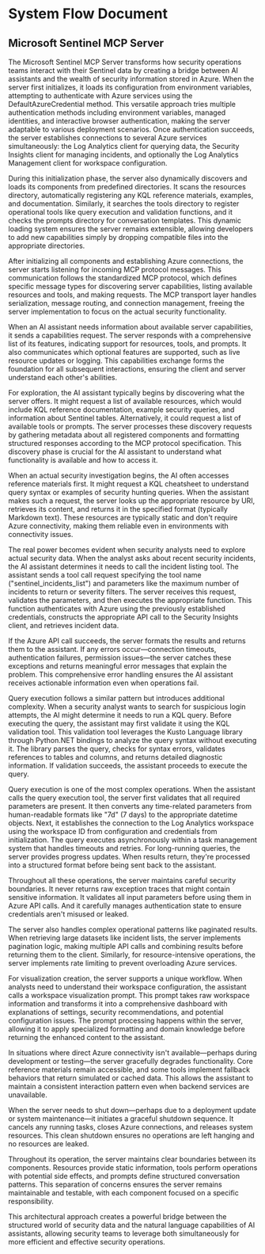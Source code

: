 # System Flow Document
## Microsoft Sentinel MCP Server

The Microsoft Sentinel MCP Server transforms how security operations teams interact with their Sentinel data by creating a bridge between AI assistants and the wealth of security information stored in Azure. When the server first initializes, it loads its configuration from environment variables, attempting to authenticate with Azure services using the DefaultAzureCredential method. This versatile approach tries multiple authentication methods including environment variables, managed identities, and interactive browser authentication, making the server adaptable to various deployment scenarios. Once authentication succeeds, the server establishes connections to several Azure services simultaneously: the Log Analytics client for querying data, the Security Insights client for managing incidents, and optionally the Log Analytics Management client for workspace configuration.

During this initialization phase, the server also dynamically discovers and loads its components from predefined directories. It scans the resources directory, automatically registering any KQL reference materials, examples, and documentation. Similarly, it searches the tools directory to register operational tools like query execution and validation functions, and it checks the prompts directory for conversation templates. This dynamic loading system ensures the server remains extensible, allowing developers to add new capabilities simply by dropping compatible files into the appropriate directories.

After initializing all components and establishing Azure connections, the server starts listening for incoming MCP protocol messages. This communication follows the standardized MCP protocol, which defines specific message types for discovering server capabilities, listing available resources and tools, and making requests. The MCP transport layer handles serialization, message routing, and connection management, freeing the server implementation to focus on the actual security functionality.

When an AI assistant needs information about available server capabilities, it sends a capabilities request. The server responds with a comprehensive list of its features, indicating support for resources, tools, and prompts. It also communicates which optional features are supported, such as live resource updates or logging. This capabilities exchange forms the foundation for all subsequent interactions, ensuring the client and server understand each other's abilities.

For exploration, the AI assistant typically begins by discovering what the server offers. It might request a list of available resources, which would include KQL reference documentation, example security queries, and information about Sentinel tables. Alternatively, it could request a list of available tools or prompts. The server processes these discovery requests by gathering metadata about all registered components and formatting structured responses according to the MCP protocol specification. This discovery phase is crucial for the AI assistant to understand what functionality is available and how to access it.

When an actual security investigation begins, the AI often accesses reference materials first. It might request a KQL cheatsheet to understand query syntax or examples of security hunting queries. When the assistant makes such a request, the server looks up the appropriate resource by URI, retrieves its content, and returns it in the specified format (typically Markdown text). These resources are typically static and don't require Azure connectivity, making them reliable even in environments with connectivity issues.

The real power becomes evident when security analysts need to explore actual security data. When the analyst asks about recent security incidents, the AI assistant determines it needs to call the incident listing tool. The assistant sends a tool call request specifying the tool name ("sentinel_incidents_list") and parameters like the maximum number of incidents to return or severity filters. The server receives this request, validates the parameters, and then executes the appropriate function. This function authenticates with Azure using the previously established credentials, constructs the appropriate API call to the Security Insights client, and retrieves incident data. 

If the Azure API call succeeds, the server formats the results and returns them to the assistant. If any errors occur—connection timeouts, authentication failures, permission issues—the server catches these exceptions and returns meaningful error messages that explain the problem. This comprehensive error handling ensures the AI assistant receives actionable information even when operations fail.

Query execution follows a similar pattern but introduces additional complexity. When a security analyst wants to search for suspicious login attempts, the AI might determine it needs to run a KQL query. Before executing the query, the assistant may first validate it using the KQL validation tool. This validation tool leverages the Kusto Language library through Python.NET bindings to analyze the query syntax without executing it. The library parses the query, checks for syntax errors, validates references to tables and columns, and returns detailed diagnostic information. If validation succeeds, the assistant proceeds to execute the query.

Query execution is one of the most complex operations. When the assistant calls the query execution tool, the server first validates that all required parameters are present. It then converts any time-related parameters from human-readable formats like "7d" (7 days) to the appropriate datetime objects. Next, it establishes the connection to the Log Analytics workspace using the workspace ID from configuration and credentials from initialization. The query executes asynchronously within a task management system that handles timeouts and retries. For long-running queries, the server provides progress updates. When results return, they're processed into a structured format before being sent back to the assistant.

Throughout all these operations, the server maintains careful security boundaries. It never returns raw exception traces that might contain sensitive information. It validates all input parameters before using them in Azure API calls. And it carefully manages authentication state to ensure credentials aren't misused or leaked.

The server also handles complex operational patterns like paginated results. When retrieving large datasets like incident lists, the server implements pagination logic, making multiple API calls and combining results before returning them to the client. Similarly, for resource-intensive operations, the server implements rate limiting to prevent overloading Azure services.

For visualization creation, the server supports a unique workflow. When analysts need to understand their workspace configuration, the assistant calls a workspace visualization prompt. This prompt takes raw workspace information and transforms it into a comprehensive dashboard with explanations of settings, security recommendations, and potential configuration issues. The prompt processing happens within the server, allowing it to apply specialized formatting and domain knowledge before returning the enhanced content to the assistant.

In situations where direct Azure connectivity isn't available—perhaps during development or testing—the server gracefully degrades functionality. Core reference materials remain accessible, and some tools implement fallback behaviors that return simulated or cached data. This allows the assistant to maintain a consistent interaction pattern even when backend services are unavailable.

When the server needs to shut down—perhaps due to a deployment update or system maintenance—it initiates a graceful shutdown sequence. It cancels any running tasks, closes Azure connections, and releases system resources. This clean shutdown ensures no operations are left hanging and no resources are leaked.

Throughout its operation, the server maintains clear boundaries between its components. Resources provide static information, tools perform operations with potential side effects, and prompts define structured conversation patterns. This separation of concerns ensures the server remains maintainable and testable, with each component focused on a specific responsibility.

This architectural approach creates a powerful bridge between the structured world of security data and the natural language capabilities of AI assistants, allowing security teams to leverage both simultaneously for more efficient and effective security operations.
